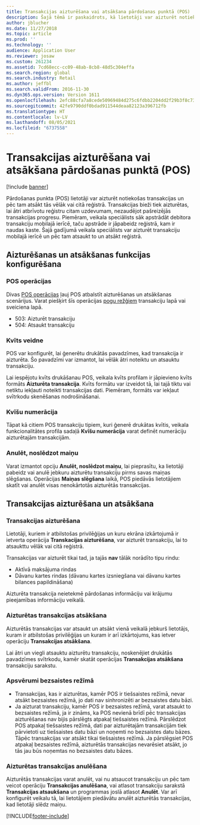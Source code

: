```yaml
---
title: Transakcijas aizturēšana vai atsākšana pārdošanas punktā (POS)
description: Šajā tēmā ir paskaidrots, kā lietotāji var aizturēt notiekošas transakcijas un tās atsākt vēlāk vai citā kases sistēmā, izmantojot Dynamics 365 Commerce.
author: jblucher
ms.date: 11/27/2018
ms.topic: article
ms.prod: ''
ms.technology: ''
audience: Application User
ms.reviewer: josaw
ms.custom: 261234
ms.assetid: 7cd68ecc-cc09-48ab-8cb8-48d5c304effa
ms.search.region: global
ms.search.industry: Retail
ms.author: jeffbl
ms.search.validFrom: 2016-11-30
ms.dyn365.ops.version: Version 1611
ms.openlocfilehash: 2efc88cfa7a8cede50969484d275c6fdbb2204dd2f29b3f8c7340d02cb61a79c
ms.sourcegitcommit: 42fe9790ddf0bdad911544deaa82123a396712fb
ms.translationtype: HT
ms.contentlocale: lv-LV
ms.lasthandoff: 08/05/2021
ms.locfileid: "6737558"
---
```

# <a name="suspend-and-resume-a-transaction-in-the-point-of-sale-pos"></a>Transakcijas aizturēšana vai atsākšana pārdošanas punktā (POS)

[!include [banner](includes/banner.md)]


Pārdošanas punkta (POS) lietotāji var aizturēt notiekošas transakcijas un pēc tam atsākt tās vēlāk vai citā reģistrā. Transakcijas bieži tiek aizturētas, lai ātri atbrīvotu reģistru citam uzdevumam, nezaudējot pašreizējās transakcijas progresu. Piemēram, veikala speciālists sāk apstrādāt debitora transakciju mobilajā ierīcē, taču apstrāde ir jāpabeidz reģistrā, kam ir naudas kaste. Šajā gadījumā veikala speciālists var aizturēt transakciju mobilajā ierīcē un pēc tam atsaukt to un atsākt reģistrā.

## <a name="configure-suspend-and-resume-functionality"></a>Aizturēšanas un atsākšanas funkcijas konfigurēšana

### <a name="pos-operations"></a>POS operācijas

Divas [POS operācijas](pos-operations.md) ļauj POS atbalstīt aizturēšanas un atsākšanas scenārijus. Varat piešķirt šīs operācijas [pogu režģiem](pos-screen-layouts.md) transakciju lapā vai sveiciena lapā.

- 503: Aizturēt transakciju
- 504: Atsaukt transakciju

### <a name="receipt-template"></a>Kvīts veidne

POS var konfigurēt, lai ģenerētu drukātās pavadzīmes, kad transakcija ir aizturēta. Šo pavadzīmi var izmantot, lai vēlāk ātri noteiktu un atsauktu transakciju.

Lai iespējotu kvīts drukāšanau POS, veikala kvīts profilam ir jāpievieno kvīts formāts **Aizturēta transakcija**. Kvīts formātu var izveidot tā, lai tajā tiktu vai netiktu iekļauti noteikti transakcijas dati. Piemēram, formāts var iekļaut svītrkodu skenēšanas nodrošināšanai.

### <a name="receipt-numbering"></a>Kvīšu numerācija

Tāpat kā citiem POS transakciju tipiem, kuri ģenerē drukātas kvītis, veikala funkcionalitātes profila sadaļā **Kvīšu numerācija** varat definēt numerāciju aizturētajām transakcijām.

### <a name="void-when-closing-shift"></a>Anulēt, noslēdzot maiņu

Varat izmantot opciju **Anulēt, noslēdzot maiņu**, lai pieprasītu, ka lietotāji pabeidz vai anulē jebkuru aizturētu transakciju pirms savas maiņas slēgšanas. Operācijas **Maiņas slēgšana** laikā, POS piedāvās lietotājiem skatīt vai anulēt visas nenokārtotās aizturētās transakcijas.

## <a name="suspend-and-resume-a-transaction"></a>Transakcijas aizturēšana un atsākšana

### <a name="suspend-a-transaction"></a>Transakcijas aizturēšana

Lietotāji, kuriem ir atbilstošas privilēģijas un kuru ekrāna izkārtojumā ir ietverta operācija **Transkacijas aizturēšana**, var aizturēt transakciju, lai to atsaukttu vēlāk vai citā reģistrā.

Transakcijas var aizturēt tikai tad, ja tajās **nav** tālāk norādīto tipu rindu:

- Aktīvā maksājuma rindas
- Dāvanu kartes rindas (dāvanu kartes izsniegšana vai dāvanu kartes bilances papildināšana)

Aizturēta transakcija neietekmē pārdošanas informāciju vai krājumu pieejamības informāciju veikalā.

### <a name="resume-a-suspended-transaction"></a>Aizturētas transakcijas atsākšana

Aizturētās transakcijas var atsaukt un atsākt vienā veikalā jebkurš lietotājs, kuram ir atbilstošas privilēģijas un kuram ir arī izkārtojums, kas ietver operāciju **Transakcijas atsākšana**.

Lai ātri un viegli atsauktu aizturētu transakciju, noskenējiet drukātās pavadzīmes svītrkodu, kamēr skatāt operācijas **Transakcijas atsākšana** transakciju sarakstu.

### <a name="considerations-for-offline-mode"></a>Apsvērumi bezsaistes režīmā

- Transakcijas, kas ir aizturētas, kamēr POS ir tiešsaistes režīmā, nevar atsākt bezsaistes režīmā, jo dati nav sinhronizēti ar bezsaistes datu bāzi.
- Ja aizturat transakciju, kamēr POS ir bezsaistes režīmā, varat atsaukt to bezsaistes režīmā, ja ir zināms, ka POS nevienā brīdī pēc transakcijas aizturēšanas nav bijis pārslēgts atpakaļ tiešsaistes režīmā. Pārslēdzot POS atpakaļ tiešsaistes režīmā, dati par aizturētajām transakcijām tiek pārvietoti uz tiešsaistes datu bāzi un noņemti no bezsaistes datu bāzes. Tāpēc transakcijas var atsākt tikai tiešsaistes režīmā. Ja pārslēgsiet POS atpakaļ bezsaistes režīmā, aizturētās transakcijas nevarēsiet atsākt, jo tās jau būs noņemtas no bezsaistes datu bāzes.

### <a name="void-a-suspended-transaction"></a>Aizturētas transakcijas anulēšana

Aizturētās transakcijas varat anulēt, vai nu atsaucot transakciju un pēc tam veicot operāciju **Transakcijas anulēšana**, vai atlasot transakciju sarakstā **Transakcijas atsaukšana** un programmas joslā atlasot **Anulēt**. Var arī konfigurēt veikalu tā, lai lietotājiem piedāvātu anulēt aizturētās transakcijas, kad lietotāji slēdz maiņu.


[!INCLUDE[footer-include](../includes/footer-banner.md)]